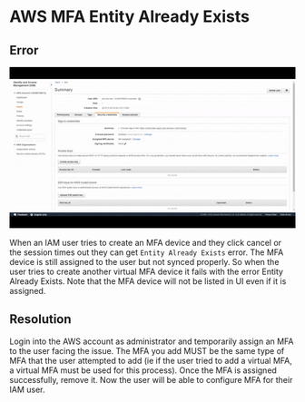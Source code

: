 # AWS MFA Entity Already Exists

## Error

![](images/MFAEntityAlreadyExists.gif)

When an IAM user tries to create an MFA device and they click cancel or the session times out they can get `Entity Already Exists` error. The MFA device is still assigned to the user but not synced properly. So when the user tries to create another virtual MFA device it fails with the error Entity Already Exists. Note that the MFA device will not be listed in UI even if it is assigned.

## Resolution

Login into the AWS account as administrator and temporarily assign an MFA to the user facing the issue. The MFA you add MUST be the same type of MFA that the user attempted to add (ie if the user tried to add a virtual MFA, a virtual MFA must be used for this process). Once the MFA is assigned successfully, remove it. Now the user will be able to configure MFA for their IAM user.
